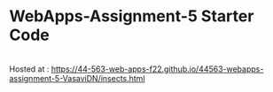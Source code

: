 # WebApps-Assignment-5 Starter Code
<br>Hosted at : <https://44-563-web-apps-f22.github.io/44563-webapps-assignment-5-VasaviDN/insects.html>
